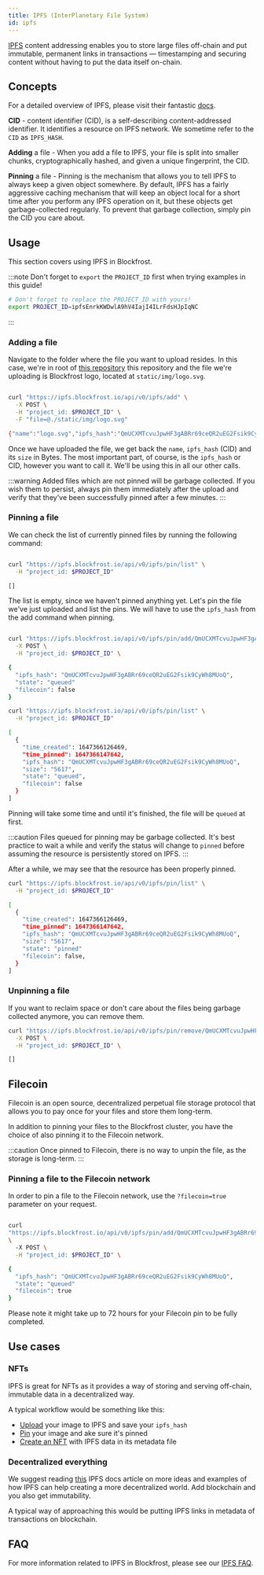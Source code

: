 ```yaml
---
title: IPFS (InterPlanetary File System)
id: ipfs
---
```


[IPFS](https://ipfs.io/) content addressing enables you to store large files off-chain and put immutable, permanent links in transactions — timestamping and securing content without having to put the data itself on-chain.

## Concepts

For a detailed overview of IPFS, please visit their fantastic [docs](https://docs.ipfs.io/concepts/).

**CID** - content identifier (CID), is a self-describing content-addressed identifier. It identifies a resource on IPFS network. We sometime refer to the `CID` as `IPFS_HASH`.

**Adding** a file - When you add a file to IPFS, your file is split into smaller chunks, cryptographically hashed, and given a unique fingerprint, the CID.

**Pinning** a file - Pinning is the mechanism that allows you to tell IPFS to always keep a given object somewhere. By default, IPFS has a fairly aggressive caching mechanism that will keep an object local for a short time after you perform any IPFS operation on it, but these objects get garbage-collected regularly. To prevent that garbage collection, simply pin the CID you care about.

## Usage

This section covers using IPFS in Blockfrost.

:::note
Don't forget to `export` the `PROJECT_ID` first when trying examples in this guide!

```bash
# Don't forget to replace the PROJECT_ID with yours!
export PROJECT_ID=ipfsEnrkKWDwlA9hV4IajI4ILrFdsHJpIqNC
```

:::

### Adding a file

Navigate to the folder where the file you want to upload resides. In this case, we're in root of [this repository](https://github.com/blockfrost/blockfrost.dev) this repository and the file we're uploading is Blockfrost logo, located at `static/img/logo.svg`.

```bash

curl "https://ipfs.blockfrost.io/api/v0/ipfs/add" \
  -X POST \
  -H "project_id: $PROJECT_ID" \
  -F "file=@./static/img/logo.svg"

{"name":"logo.svg","ipfs_hash":"QmUCXMTcvuJpwHF3gABRr69ceQR2uEG2Fsik9CyWh8MUoQ","size":"5617"}

```

Once we have uploaded the file, we get back the `name`, `ipfs_hash` (CID) and its `size` in Bytes. The most important part, of course, is the `ipfs_hash` or CID, however you want to call it. We'll be using this in all our other calls.

:::warning
Added files which are not pinned will be garbage collected. If you wish them to persist, always pin them immediately after the upload and verify that they've been successfully pinned after a few minutes.
:::

### Pinning a file

We can check the list of currently pinned files by running the following command:

```bash

curl "https://ipfs.blockfrost.io/api/v0/ipfs/pin/list" \
  -H "project_id: $PROJECT_ID"

[]

```

The list is empty, since we haven't pinned anything yet. Let's pin the file we've just uploaded and list the pins. We will have to use the `ipfs_hash` from the add command when pinning.

```bash

curl "https://ipfs.blockfrost.io/api/v0/ipfs/pin/add/QmUCXMTcvuJpwHF3gABRr69ceQR2uEG2Fsik9CyWh8MUoQ" \
  -X POST \
  -H "project_id: $PROJECT_ID" \

{
  "ipfs_hash": "QmUCXMTcvuJpwHF3gABRr69ceQR2uEG2Fsik9CyWh8MUoQ",
  "state": "queued"
  "filecoin": false
}

curl "https://ipfs.blockfrost.io/api/v0/ipfs/pin/list" \
  -H "project_id: $PROJECT_ID"

[
  {
    "time_created": 1647366126469,
    "time_pinned": 1647366147642,
    "ipfs_hash": "QmUCXMTcvuJpwHF3gABRr69ceQR2uEG2Fsik9CyWh8MUoQ",
    "size": "5617",
    "state": "queued",
    "filecoin": false
  }
]

```

Pinning will take some time and until it's finished, the file will be `queued` at first.

:::caution
Files queued for pinning may be garbage collected. It's best practice to wait a while and verify the status will change to `pinned` before assuming the resource is persistently stored on IPFS.
:::

After a while, we may see that the resource has been properly pinned.

```bash
curl "https://ipfs.blockfrost.io/api/v0/ipfs/pin/list" \
  -H "project_id: $PROJECT_ID"

[
  {
    "time_created": 1647366126469,
    "time_pinned": 1647366147642,
    "ipfs_hash": "QmUCXMTcvuJpwHF3gABRr69ceQR2uEG2Fsik9CyWh8MUoQ",
    "size": "5617",
    "state": "pinned"
    "filecoin": false,
  }
]

```

### Unpinning a file

If you want to reclaim space or don't care about the files being garbage collected anymore, you can remove them.

```bash
curl "https://ipfs.blockfrost.io/api/v0/ipfs/pin/remove/QmUCXMTcvuJpwHF3gABRr69ceQR2uEG2Fsik9CyWh8MUoQ" \
  -X POST \
  -H "project_id: $PROJECT_ID" \

[]

```

## Filecoin

Filecoin is an open source, decentralized perpetual file storage protocol that allows you to pay once for your files and store them long-term.

In addition to pinning your files to the Blockfrost cluster, you have the choice of also pinning it to the Filecoin network.

:::caution
Once pinned to Filecoin, there is no way to unpin the file, as the storage is long-term.
:::

### Pinning a file to the Filecoin network

In order to pin a file to the Filecoin network, use the `?filecoin=true` parameter on your request.

```bash

curl
"https://ipfs.blockfrost.io/api/v0/ipfs/pin/add/QmUCXMTcvuJpwHF3gABRr69ceQR2uEG2Fsik9CyWh8MUoQ?filecoin=true"
\
  -X POST \
  -H "project_id: $PROJECT_ID" \

{
  "ipfs_hash": "QmUCXMTcvuJpwHF3gABRr69ceQR2uEG2Fsik9CyWh8MUoQ",
  "state": "queued"
  "filecoin": true
}
```

Please note it might take up to 72 hours for your Filecoin pin to be fully completed.


## Use cases

### NFTs

IPFS is great for NFTs as it provides a way of storing and serving off-chain, immutable data in a decentralized way.

A typical workflow would be something like this:

- [Upload](/start-building/ipfs/#adding-a-file) your image to IPFS and save your `ipfs_hash`
- [Pin](/start-building/ipfs/#pinning-a-file) your image and ake sure it's pinned
- [Create an NFT](https://developers.cardano.org/docs/native-tokens/minting-nfts) with IPFS data in its metadata file

### Decentralized everything

We suggest reading [this](https://docs.ipfs.io/concepts/usage-ideas-examples/) IPFS docs article on more ideas and examples of how IPFS can help creating a more decentralized world. Add blockchain and you also get immutability.

A typical way of approaching this would be putting IPFS links in metadata of transactions on blockchain.

## FAQ

For more information related to IPFS in Blockfrost, please see our [IPFS FAQ](/support/ipfs).
